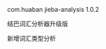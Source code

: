 <dependency>
   <groupId>com.huaban</groupId>
   <artifactId>jieba-analysis</artifactId>
   <version>1.0.2</version>
</dependency>

结巴词汇分析器升级版

新增词汇类型分析